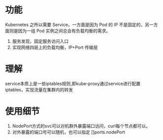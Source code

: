 # 功能
Kubernetes 之所以需要 Service，一方面是因为 Pod 的 IP 不是固定的，另一方面则是因为一组 Pod 实例之间总会有负载均衡的需求。
1. 服务发现，固定服务访问入口
2. 实现网络四层上的负载均衡，IP+Port 传输层

# 理解
service本质上是一些iptables规则,即kube-proxy通过service进行配置iptables，实现流量在集群内的转发

# 使用细节
1. NodePort方式的svc可以对机群外暴露端口访问，curl每个节点都可以。
2. 对外暴露的端口号可以随机，也可以指定 []ports.nodePort
   